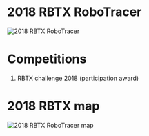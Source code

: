 
# 2018 RBTX RoboTracer  
![2018 RBTX RoboTracer](https://lh3.googleusercontent.com/yynvGiJ7HQoeVP5OR9eH1llaW36Smg94O2JTZfWJiZawJOGObj4gFMSOTIYiYBbJMkytpLVKksA-cZs2spphPcA-rp8QcUwkuRKMoxHFg4kWHc7sCmQw1-rU8wU9KsriTZxJKxpqBjAcQc8AdRLMtUAI-2BBFG791S0S5mbdMvza3zP47-vSKsbcDmPeR1jXQOirwQH8EMsVg5ItBcjfupV_1RUDOpQc1VcGtTNPEG6qpmj3cHPNDYz43Ve_HSa3sQR5KwX4nl_PxquDZQP6b7JdN2rLMrjuqRP-eghSIqEPsrD5Kzb4mbnxK0zKg3yJDR1gO6C6S9rUVJUp4NbRbEFVR0seDwEvlQkxuTiGE-OBLpWRh-FywAVgAe-c0E2ytPjdGflmFCEfx5Jr8FLDjMd9NDrnHIO5ums_XtdPxgV9muj-dmtSXOaYFfGqKu76-wrSC4fHAL4zwnz1kXMfzUttqmSC-r7J-4lyYTYpWbQ-WiTkN2_GRZTg1T-5V2cMn_uVVS3oUNrb-t7ubIW7W4efZAyE8oUiI2iHC4ALSmvjfQ-3VSt2tiMUUGw0QFt6CAbcmW0_2ECCUm58WWmKFdA5PyjRykhHUbKlZO_CTv9-IOacOBbANco3aUdlaU6gCw6WDLID6ABTvAG2TvH0tSc1vKOpvApsR_B7bpvdw0dCnv3tZmKyFV8FOOtrXH_CilMrt4M_mvG8hTgfyexkVWlLrg=w703-h937-no?authuser=0)

# Competitions 
1. RBTX challenge 2018 (participation award)

# 2018 RBTX map 
![2018 RBTX RoboTracer map](https://lh3.googleusercontent.com/4FDcz-o98y2JmNtm2G65N84ZwJpCro6B8eV-OFKUU2wYGzfQkjccGtnZD1j6PNhSPhlkfkBnhVJyj9Li58PgO3I1xo0fkAVE4RI_3B1yX6On0oisFgeel59vQ4vFFOpvk8RG6JQbpQjPtvz3iFYkrDdIeh6Ak5mvCmLha_bOmZubBxJ5e-7Ic8dBYxeB6mnBf2vwM_O7ok2zfp4jfLl2c8p7CW-qJyMjblM7Hs9jAyRlrQKAJS1AbILpA71TlTjCGokxT5mvDc-QfTEIuau72l6nzGrnXSq2eZdwyyLzqLS4JWlihIq2WirFgBiBiJkLHY41ZvpahvgNfZ4esjp6wzCKd976rIKs-HHvS6QWac9oRvdwTvVyPJHHDSPX6zodDa0MDRWuTRWMMb7crOQquKLy-BVg8fmBylGLpxOR0HVCJk7VLR8E8t_K2egL-c6pMV6jB57uLCHXTcbFKfx0b6AVqrdztPNsa616G4poef9HiuuNsCXUa8DVPzsa-SDvSXwTk4ZveaPbKmv6OdkWQLPjAc87G-p3ZA2Ynqo4fhKOXduZ3jrdAre_qDY92x_y6ceHxdaaYCe4VcFDOMgLS8t4SKqT8mOcBp952YKxcYTT-6MzRAzDyNDTDIbqOZb4oSe4ettvvrhXk7lZRB26O9EPZCzQp0PQ6-lIkA2qhqgwbzHcB0BQ2LGN4pdpPTMLC6e1HK5sDDyc0DY1ZwaChjKO-Q=w660-h880-no?authuser=0)